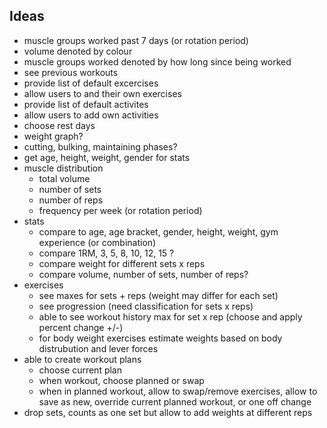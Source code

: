 ## Ideas

- muscle groups worked past 7 days (or rotation period)
- volume denoted by colour
- muscle groups worked denoted by how long since being worked
- see previous workouts
- provide list of default excercises
- allow users to and their own exercises
- provide list of default activites
- allow users to add own activities
- choose rest days
- weight graph?
- cutting, bulking, maintaining phases?
- get age, height, weight, gender for stats
- muscle distribution
    - total volume
    - number of sets
    - number of reps
    - frequency per week (or rotation period)
- stats
    - compare to age, age bracket, gender, height, weight, gym experience (or combination)
    - compare 1RM, 3, 5, 8, 10, 12, 15 ?
    - compare weight for different sets x reps
    - compare volume, number of sets, number of reps?
- exercises
    - see maxes for sets + reps (weight may differ for each set)
    - see progression (need classification for sets x reps)
    - able to see workout history max for set x rep (choose and apply percent change +/-)
    - for body weight exercises estimate weights based on body distrubution and lever forces
- able to create workout plans
    - choose current plan
    - when workout, choose planned or swap
    - when in planned workout, allow to swap/remove exercises, allow to save as new, override current planned workout, or one off change
- drop sets, counts as one set but allow to add weights at different reps
